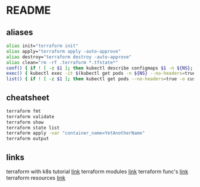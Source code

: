 # README

## aliases

```sh
alias init="terraform init"
alias apply="terraform apply -auto-approve"
alias destroy="terraform destroy -auto-approve"
alias clean="rm -rf .terraform *.tfstate*"
conf() { if ! [ -z $1 ]; then kubectl describe configmaps $1 -n ${NS}; else kubectl get configmaps -n ${NS}; fi; }
exec() { kubectl exec -it $(kubectl get pods -n ${NS} --no-headers=true -o custom-columns=NAME:.metadata.name | grep $1) -n ${NS} -- sh; }
list() { if ! [ -z $1 ]; then kubectl get pods --no-headers=true -o custom-columns=NAME:.metadata.name -n ${NS} | grep $1; else kubectl get pods --no-headers=true -o custom-columns=NAME:.metadata.name -n ${NS}; fi; }
```

## cheatsheet

```sh
terraform fmt
terraform validate
terraform show
terraform state list
terraform apply -var "container_name=YetAnotherName"
terraform output
```

## links

terraform with k8s tutorial [link](https://learn.hashicorp.com/tutorials/terraform/kubernetes-provider?in=terraform/kubernetes)
terraform modules [link](https://learn.hashicorp.com/tutorials/terraform/module?in=terraform/modules)
terraform func's [link](https://www.terraform.io/language/functions/trimsuffix)
terraform resources [link](https://registry.terraform.io/providers/hashicorp/kubernetes/latest/docs/resources/config_map#labels)
